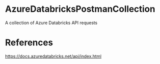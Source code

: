 # AzureDatabricksPostmanCollection
A collection of Azure Databricks API requests

# References
https://docs.azuredatabricks.net/api/index.html

